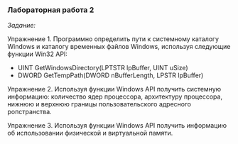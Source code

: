 ### Лабораторная работа 2

*Задание:*

Упражнение 1. Программно определить пути к системному каталогу Windows и каталогу временных файлов Windows, используя следующие функции Win32 API: 
* UINT GetWindowsDirectory(LPTSTR lpBuffer, UINT uSize)
* DWORD GetTempPath(DWORD nBufferLength, LPSTR lpBuffer)

Упражнение 2. Используя функции Windows API получить системную информацию: количество ядер процессора, архитектуру процессора, нижнюю и верхнюю границы пользовательского адресного ропстранства.

Упражнение 3. Используя функции Windows API получить информацию об использовании физической и виртуальной памяти.